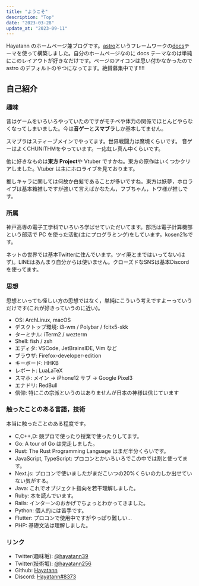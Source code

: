 ```yaml
---
title: "ようこそ"
description: "Top"
date: "2023-03-28"
update_at: "2023-09-11"
---
```


Hayatann のホームページ兼ブログです。[astro](https://astro.build/)というフレームワークの[docs](https://github.com/withastro/astro/tree/latest/examples/docs?on=github)テーマを使って構築しました。自分のホームページなのに docs テーマなのは単純にこのレイアウトが好きなだけです。ページのアイコンは思い付かなかったので astro のデフォルトのやつになってます。絶賛募集中です!!!!

## 自己紹介

### 趣味

昔はゲームをいろいろやっていたのですがモチベや体力の関係でほとんどやらなくなってしまいました。今は**音ゲー**と**スマブラ**しか基本してません。

スマブラはスティーブメインでやってます。世界戦闘力は魔境くらいです。
音ゲーはよくCHUNITHMをやっています。一応虹レ真ん中くらいです。

他に好きなものは**東方 Project**や Vtuber ですかね。東方の原作はいくつかクリアしました。Vtuber は主にホロライブを見ております。

推しキャラに関しては何故か白髪であることが多いですね。東方は妖夢，ホロライブは基本箱推しですが強いて言えばかなたん，フブちゃん，トワ様が推しです。

### 所属

神戸高専の電子工学科でいろいろ学ばせていただいてます。部活は電子計算機部という部活で PC を使った活動(主にプログラミング)をしています。kosen21sです。

ネットの世界では基本Twitterに住んでいます。ツイ廃とまではいってない(はず)。LINEはあんまり自分からは使いません。クローズドなSNSは基本Discordを使ってます。

### 思想

思想といっても怪しい方の思想ではなく，単純にこういう考えですよーっていうだけです(これが好きっていうのに近い)。

- OS: ArchLinux, macOS
- デスクトップ環境: i3-wm / Polybar / fcitx5-skk
- ターミナル: iTerm2 / wezterm
- Shell: fish / zsh
- エディタ: VSCode, JetBrainsIDE, Vim など
- ブラウザ: Firefox-developer-edition
- キーボード: HHKB
- レポート: LuaLaTeX
- スマホ: メイン → iPhone12 サブ → Google Pixel3
- エナドリ: RedBull
- 信仰: 特にこの宗派というのはありませんが日本の神様は信じています

### 触ったことのある言語，技術

本当に触ったことのある程度です。

- C,C++,D: 競プロで使ったり授業で使ったりしてます。
- Go: A tour of Go は完走しました。
- Rust: The Rust Programming Language はまだ半分くらいです。
- JavaScript, TypeScript: プロコンとかいろいろでこの中では割と使ってます。
- Next.js: プロコンで使いましたがまだこいつの20%くらいの力しか出せていない気がする。
- Java: これでオブジェクト指向を若干理解しました。
- Ruby: 本を読んでいます。
- Rails: インターンのおかげでちょっとわかってきました。
- Python: 個人的には苦手です。
- Flutter: プロコンで使用中ですがやっぱり難しい...
- PHP: 基礎文法は理解しました。

### リンク

- Twitter(趣味垢): [@hayatann39](https://twitter.com/hayatann39)
- Twitter(技術垢): [@hayatann256](https://twitter.com/hayatann256)
- Github: [Hayatann](https://github.com/Hayatann)
- Discord: [Hayatann#8373](discordapp.com/users/408963028684374016)
